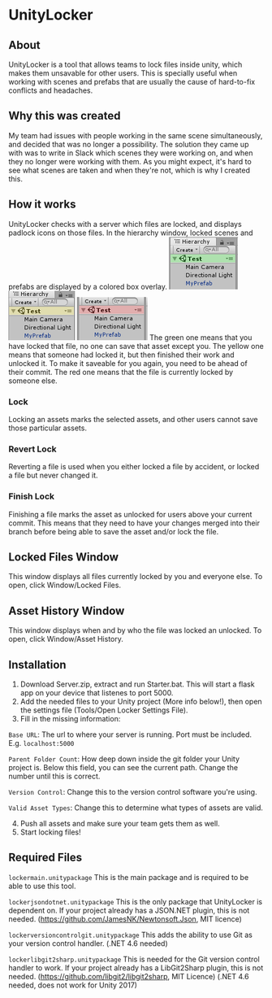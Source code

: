 # UnityLocker
## About
UnityLocker is a tool that allows teams to lock files inside unity, which makes them unsavable for other users. This is specially useful when working with scenes and prefabs that are usually the cause of hard-to-fix conflicts and headaches.

## Why this was created
My team had issues with people working in the same scene simultaneously, and decided that was no longer a possibility. The solution they came up with was to write in Slack which scenes they were working on, and when they no longer were working with them. As you might expect, it's hard to see what scenes are taken and when they're not, which is why I created this.

## How it works
UnityLocker checks with a server which files are locked, and displays padlock icons on those files. In the hierarchy window, locked scenes and prefabs are displayed by a colored box overlay.
![Scene locked by you](/Readme/hierarchy_scene_locked.png)
![Scene unlocked at a later commit](/Readme/hierarchy_scene_locked_unlocked_later.png)
![Scene locked by someone else](/Readme/hierarchy_scene_locked_someone_else.png)
The green one means that you have locked that file, no one can save that asset except you.
The yellow one means that someone had locked it, but then finished their work and unlocked it. To make it saveable for you again, you need to be ahead of their commit.
The red one means that the file is currently locked by someone else.

### Lock
Locking an assets marks the selected assets, and other users cannot save those particular assets.

### Revert Lock
Reverting a file is used when you either locked a file by accident, or locked a file but never changed it. 

### Finish Lock
Finishing a file marks the asset as unlocked for users above your current commit. This means that they need to have your changes merged into their branch before being able to save the asset and/or lock the file. 

## Locked Files Window
This window displays all files currently locked by you and everyone else.
To open, click Window/Locked Files.

## Asset History Window
This window displays when and by who the file was locked an unlocked.
To open, click Window/Asset History.

## Installation
1. Download Server.zip, extract and run Starter.bat. This will start a flask app on your device that listenes to port 5000.
2. Add the needed files to your Unity project (More info below!), then open the settings file (Tools/Open Locker Settings File).
3. Fill in the missing information:

`Base URL`: The url to where your server is running. Port must be included. E.g. `localhost:5000`

`Parent Folder Count`: How deep down inside the git folder your Unity project is. Below this field, you can see the current path. Change the number until this is correct.

`Version Control`: Change this to the version control software you're using.

`Valid Asset Types`: Change this to determine what types of assets are valid.

4. Push all assets and make sure your team gets them as well.
5. Start locking files!

## Required Files
`lockermain.unitypackage` This is the main package and is required to be able to use this tool.

`lockerjsondotnet.unitypackage` This is the only package that UnityLocker is dependent on. If your project already has a JSON.NET plugin, this is not needed. (https://github.com/JamesNK/Newtonsoft.Json, MIT licence)

`lockerversioncontrolgit.unitypackage` This adds the ability to use Git as your version control handler. (.NET 4.6 needed)

`lockerlibgit2sharp.unitypackage` This is needed for the Git version control handler to work. If your project already has a LibGit2Sharp plugin, this is not needed. (https://github.com/libgit2/libgit2sharp, MIT Licence) (.NET 4.6 needed, does not work for Unity 2017)
